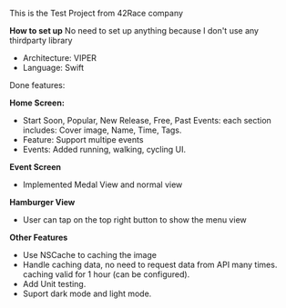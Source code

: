 This is the Test Project from 42Race company

**How to set up**
No need to set up anything because I don't use any thirdparty library

* Architecture: VIPER
* Language: Swift

Done features:

**Home Screen:**
- Start Soon, Popular, New Release, Free, Past Events: each section includes: Cover image, Name, Time, Tags.
- Feature: Support multipe events
- Events: Added running, walking, cycling UI.

**Event Screen**
- Implemented Medal View and normal view

**Hamburger View**
- User can tap on the top right button to show the menu view

**Other Features**
- Use NSCache to caching the image
- Handle caching data, no need to request data from API many times. caching valid for 1 hour (can be configured).
- Add Unit testing.
- Suport dark mode and light mode.
